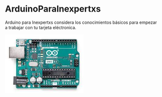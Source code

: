 # ArduinoParaInexpertxs
Arduino para Inexpertxs considera los conocimientos básicos para empezar a trabajar con tu tarjeta eléctronica.

![fotito de arduino](./arduino.jpg)
